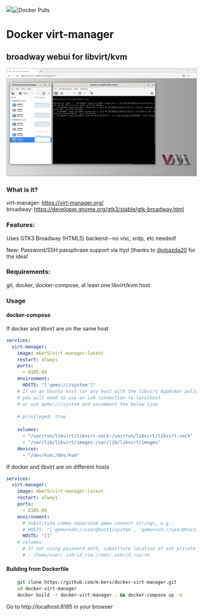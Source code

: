 ![](https://github.com/m-bers/docker-virt-manager/workflows/docker%20build/badge.svg)![Docker Pulls](https://img.shields.io/docker/pulls/mber5/virt-manager)
# Docker virt-manager
## broadway webui for libvirt/kvm
![Docker virt-manager](docker-virt-manager.png)

### What is it? 
virt-manager: https://virt-manager.org/  
broadway: https://developer.gnome.org/gtk3/stable/gtk-broadway.html


### Features:
Uses GTK3 Broadway (HTML5) backend--no vnc, xrdp, etc needed!

New: Password/SSH passphrase support via ttyd (thanks to [@obazda20](https://github.com/obazda20/docker-virt-manager) for the idea!

### Requirements:
git, docker, docker-compose, at least one libvirt/kvm host

### Usage

#### docker-compose

If docker and libvirt are on the same host
```yaml
services: 
  virt-manager:
    image: mber5/virt-manager:latest
    restart: always
    ports:
      - 8185:80
    environment:
      HOSTS: "['qemu:///system']"
    # If on an Ubuntu host (or any host with the libvirt AppArmor policy,
    # you will need to use an ssh connection to localhost
    # or use qemu:///system and uncomment the below line

    # privileged: true

    volumes:
      - "/var/run/libvirt/libvirt-sock:/var/run/libvirt/libvirt-sock"
      - "/var/lib/libvirt/images:/var/lib/libvirt/images"
    devices:
      - "/dev/kvm:/dev/kvm"
```
If docker and libvirt are on different hosts
```yaml
services: 
  virt-manager:
    image: mber5/virt-manager:latest
    restart: always
    ports:
      - 8185:80
    environment:
      # Substitute comma separated qemu connect strings, e.g.: 
      # HOSTS: "['qemu+ssh://user@host1/system', 'qemu+ssh://user@host2/system']"
      HOSTS: "[]"
    # volumes:
      # If not using password auth, substitute location of ssh private key, e.g.:
      # - /home/user/.ssh/id_rsa:/root/.ssh/id_rsa:ro
```
#### Building from Dockerfile
```bash
    git clone https://github.com/m-bers/docker-virt-manager.git
    cd docker-virt-manager
    docker build -t docker-virt-manager . && docker-compose up -d
```
Go to http://localhost:8185 in your browser
